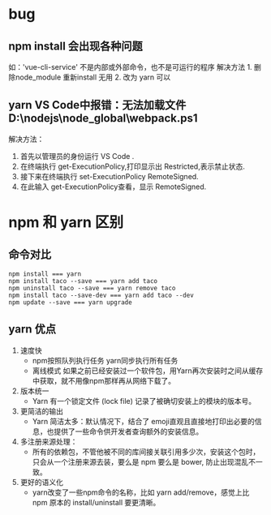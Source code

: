 
# bug
## npm install 会出现各种问题
如：'vue-cli-service' 不是内部或外部命令，也不是可运行的程序
解决方法 
    1. 删除node_module 重新install 无用
    2. 改为 yarn 可以
## yarn VS Code中报错：无法加载文件 D:\nodejs\node_global\webpack.ps1
解决方法：
1. 首先以管理员的身份运行 VS Code .
2. 在终端执行 get-ExecutionPolicy,打印显示出 Restricted,表示禁止状态.
3. 接下来在终端执行 set-ExecutionPolicy RemoteSigned.
4. 在此输入 get-ExecutionPolicy查看，显示 RemoteSigned.

# npm 和 yarn 区别
## 命令对比
```
npm install === yarn 
npm install taco --save === yarn add taco
npm uninstall taco --save === yarn remove taco
npm install taco --save-dev === yarn add taco --dev
npm update --save === yarn upgrade
```

## yarn 优点
1. 速度快 
    + npm按照队列执行任务  yarn同步执行所有任务  
    + 离线模式 如果之前已经安装过一个软件包，用Yarn再次安装时之间从缓存中获取，就不用像npm那样再从网络下载了。
2. 版本统一
   + Yarn 有一个锁定文件 (lock file) 记录了被确切安装上的模块的版本号。
3. 更简洁的输出
    + Yarn 简洁太多：默认情况下，结合了 emoji直观且直接地打印出必要的信息，也提供了一些命令供开发者查询额外的安装信息。
4. 多注册来源处理：
    + 所有的依赖包，不管他被不同的库间接关联引用多少次，安装这个包时，只会从一个注册来源去装，要么是 npm 要么是 bower, 防止出现混乱不一致。
5. 更好的语义化
    + yarn改变了一些npm命令的名称，比如 yarn add/remove，感觉上比 npm 原本的 install/uninstall 要更清晰。

